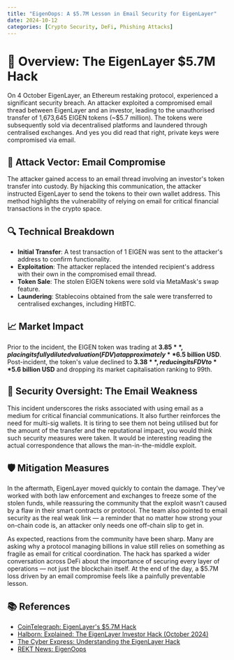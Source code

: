 ```yaml
---
title: "EigenOops: A $5.7M Lesson in Email Security for EigenLayer"
date: 2024-10-12
categories: [Crypto Security, DeFi, Phishing Attacks]
---
```


# 🚨 Overview: The EigenLayer $5.7M Hack

On 4 October EigenLayer, an Ethereum restaking protocol, experienced a significant security breach. An attacker exploited a compromised email thread between EigenLayer and an investor, leading to the unauthorised transfer of 1,673,645 EIGEN tokens (~$5.7 million). The tokens were subsequently sold via decentralised platforms and laundered through centralised exchanges. And yes you did read that right, private keys were compromised via email.

## 🧠 Attack Vector: Email Compromise

The attacker gained access to an email thread involving an investor's token transfer into custody. By hijacking this communication, the attacker instructed EigenLayer to send the tokens to their own wallet address. This method highlights the vulnerability of relying on email for critical financial transactions in the crypto space.

## 🔍 Technical Breakdown

- **Initial Transfer**: A test transaction of 1 EIGEN was sent to the attacker's address to confirm functionality.
- **Exploitation**: The attacker replaced the intended recipient's address with their own in the compromised email thread.
- **Token Sale**: The stolen EIGEN tokens were sold via MetaMask's swap feature.
- **Laundering**: Stablecoins obtained from the sale were transferred to centralised exchanges, including HitBTC.

## 📈 Market Impact

Prior to the incident, the EIGEN token was trading at **$3.85**, placing its fully diluted valuation (FDV) at approximately **$6.5 billion USD**. Post-incident, the token's value declined to **$3.38**, reducing its FDV to **$5.6 billion USD** and dropping its market capitalisation ranking to 99th.

## 🔐 Security Oversight: The Email Weakness

This incident underscores the risks associated with using email as a medium for critical financial communications. It also further reinforces the need for multi-sig wallets. It is tiring to see them not being utilised but for the amount of the transfer and the reputational impact, you would think such security measures were taken. It would be interesting reading the actual correspondence that allows the man-in-the-middle exploit. 

## 🛡️ Mitigation Measures
In the aftermath, EigenLayer moved quickly to contain the damage. They’ve worked with both law enforcement and exchanges to freeze some of the stolen funds, while reassuring the community that the exploit wasn’t caused by a flaw in their smart contracts or protocol. The team also pointed to email security as the real weak link — a reminder that no matter how strong your on-chain code is, an attacker only needs one off-chain slip to get in.

As expected, reactions from the community have been sharp. Many are asking why a protocol managing billions in value still relies on something as fragile as email for critical coordination. The hack has sparked a wider conversation across DeFi about the importance of securing every layer of operations — not just the blockchain itself. At the end of the day, a $5.7M loss driven by an email compromise feels like a painfully preventable lesson.

## 📚 References

- [CoinTelegraph: EigenLayer's $5.7M Hack](https://cointelegraph.com/news/eigenlayer-5-7m-hack-isolated-incident-no-protocol-vulnerability)
- [Halborn: Explained: The EigenLayer Investor Hack (October 2024)](https://www.halborn.com/blog/post/explained-the-eigenlayer-investor-hack-october-2024)
- [The Cyber Express: Understanding the EigenLayer Hack](https://thecyberexpress.com/eigenlayer-hack/)
- [REKT News: EigenOops](https://rekt.news/eigenoops?utm_source=substack&utm_medium=email)

